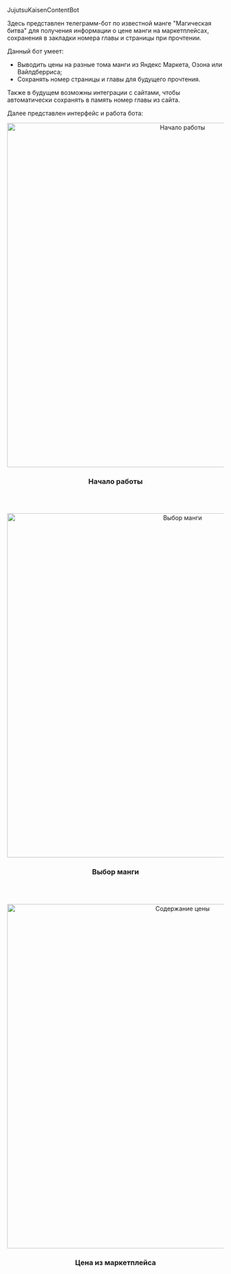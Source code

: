 JujutsuKaisenContentBot

Здесь представлен телеграмм-бот по известной манге "Магическая битва" для получения информации о цене манги на маркетплейсах, сохранения в закладки номера главы и страницы при прочтении.

Данный бот умеет: 
- Выводить цены на разные тома манги из Яндекс Маркета, Озона или Вайлдберриса;
- Сохранять номер страницы и главы для будущего прочтения.

Также в будущем возможны интеграции с сайтами, чтобы автоматически сохранять в память номер главы из сайта.

Далее представлен интерфейс и работа бота: 

<div align="center"> <img width="800" alt="Начало работы" src="https://github.com/user-attachments/assets/9c288826-f772-4ca2-a287-9394aaf0bdd5"/></div>

<h3 align="center">Начало работы</h3>

<br><br>

<div align="center"> <img width="800" alt="Выбор манги" src="https://github.com/user-attachments/assets/9f17e6a0-7278-4090-adb9-45919f9c289f"/></div>

<h3 align="center">Выбор манги</h3>

<br><br>

<div align="center"> <img width="800" alt="Содержание цены" src="https://github.com/user-attachments/assets/f6c6dd0b-084f-4443-95ac-8135041aef47"/></div>

<h3 align="center">Цена из маркетплейса</h3>

<br><br>
